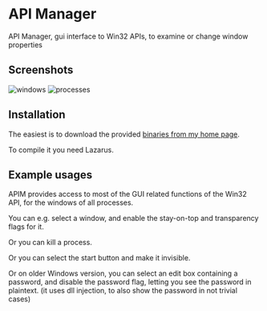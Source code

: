 API Manager
============


API Manager, gui interface to Win32 APIs, to examine or change window properties


Screenshots
-----------

![windows](http://www.benibela.de/img/tools/apiv.gif) ![processes](http://www.benibela.de/img/tools/apiv2.gif)


Installation
------------

The easiest is to download the provided [binaries from my home page](http://www.benibela.de/tools_en.html#apim).

To compile it you need Lazarus.


Example usages
-----------

APIM provides access to most of the GUI related functions of the Win32 API, for the windows of all processes.


You can e.g. select a window, and enable the stay-on-top and transparency flags for it. 

Or you can kill a process.

Or you can select the start button and make it invisible.

Or on older Windows version, you can select an edit box containing a password, and disable the password flag, letting you see the password in plaintext. (it uses dll injection, to also show the password in not trivial cases)


